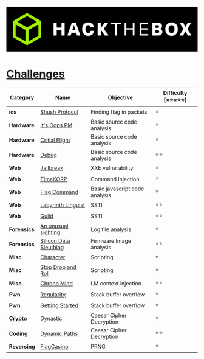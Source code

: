 <p align='center'>
  <img src='./assets/banner.png' alt="HTB">
</p>


# [**Challenges**](#challenges)

| Category | Name                                                  | Objective   | Difficulty [⭐⭐⭐⭐⭐] |
| -------- | ----------------------------------------------------- | ------------------------------------------------------------- | ----------------------- |
| **ics** | [Shush Protocol](ics/Shush%20Protocol%20[Very%20Easy])| Finding flag in packets| ⭐|
| **Hardware** | [It's Oops PM](Hardware/It's%20Oops%20PM%20[Very%20Easy])| Basic source code analysis| ⭐|
| **Hardware** | [Critial Flight](Hardware/Critical%20Flight%20[Very%20Easy])| Basic source code analysis| ⭐|
| **Hardware** | [Debug](Hardware/Debug%20[Easy])| Basic source code analysis| ⭐⭐|
| **Web** | [Jailbreak](Web/Jailbreak%20[Very%20Easy]/)| XXE vulnerability | ⭐|
| **Web** | [TimeKORP](Web/TimeKORP%20[Very%20Easy]/)| Command Injection | ⭐|
| **Web** | [Flag Command](Web/Flag%20Command%20[Very%20Easy]/)| Basic javascript code analysis | ⭐|
| **Web** | [Labyrinth Linguist](Web/Labyrinth%20Linguist%20[Easy]/)| SSTI  | ⭐⭐|
| **Web** | [Guild](Web/Guild%20[Easy}/)| SSTI  | ⭐⭐|
| **Forensics** | [An unusual sighting](Forensics/An%20Unusual%20Sighting%20[Very%20Easy]/)| Log file analysis  | ⭐|
| **Forensics** | [Silicon Data Sleuthing](Forensics/Silicon%20Data%20Sleuthing%20[Easy]/)| Firmware Image analysis  | ⭐⭐|
| **Misc** | [Character](Misc/Character%20[Very%20Easy])| Scripting  | ⭐|
| **Misc** | [Stop Drop and Roll](Misc/Stop%20Drop%20and%20Roll%20[Very%20Easy])| Scripting  | ⭐|
| **Misc** | [Chrono Mind](Misc/Chrono%20Mind%20[Easy])| LM context injection  | ⭐⭐|
| **Pwn** | [Regularity](Pwn/Regularity%20[Very%20Easy])|   Stack buffer overflow | ⭐|
| **Pwn** | [Getting Started ](Pwn/Getting%20Started%20[Very%20Easy]/)|   Stack buffer overflow | ⭐|
| **Crypto** | [Dynastic](Crypto/Dynastic%20[Very%20Easy]/)| Caesar Cipher Decryption | ⭐|
| **Coding** | [Dynamic Paths](Coding/Dynamic%20Paths%20[Easy]/)| Caesar Cipher Decryption | ⭐⭐|
| **Reversing** | [FlagCasino](/Reversing/FlagCasino%20[Very%20Easy]/)| PRNG | ⭐|